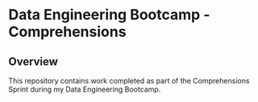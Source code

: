# Data Engineering Bootcamp - Comprehensions

## Overview

This repository contains work completed as part of the Comprehensions Sprint during my Data Engineering Bootcamp. 
